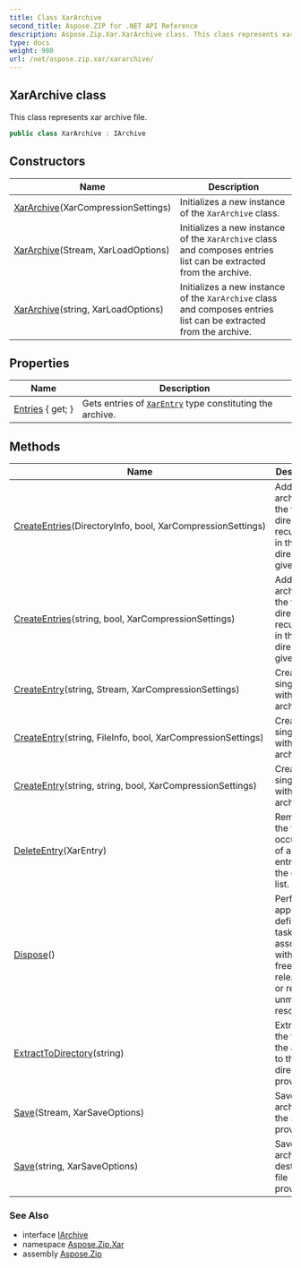 ```yaml
---
title: Class XarArchive
second_title: Aspose.ZIP for .NET API Reference
description: Aspose.Zip.Xar.XarArchive class. This class represents xar archive file
type: docs
weight: 980
url: /net/aspose.zip.xar/xararchive/
---
```

## XarArchive class

This class represents xar archive file.

```csharp
public class XarArchive : IArchive
```

## Constructors

| Name | Description |
| --- | --- |
| [XarArchive](xararchive/#constructor)(XarCompressionSettings) | Initializes a new instance of the `XarArchive` class. |
| [XarArchive](xararchive/#constructor_1)(Stream, XarLoadOptions) | Initializes a new instance of the `XarArchive` class and composes entries list can be extracted from the archive. |
| [XarArchive](xararchive/#constructor_2)(string, XarLoadOptions) | Initializes a new instance of the `XarArchive` class and composes entries list can be extracted from the archive. |

## Properties

| Name | Description |
| --- | --- |
| [Entries](../../aspose.zip.xar/xararchive/entries/) { get; } | Gets entries of [`XarEntry`](../xarentry/) type constituting the archive. |

## Methods

| Name | Description |
| --- | --- |
| [CreateEntries](../../aspose.zip.xar/xararchive/createentries/#createentries)(DirectoryInfo, bool, XarCompressionSettings) | Adds to the archive all the files and directories recursively in the directory given. |
| [CreateEntries](../../aspose.zip.xar/xararchive/createentries/#createentries_1)(string, bool, XarCompressionSettings) | Adds to the archive all the files and directories recursively in the directory given. |
| [CreateEntry](../../aspose.zip.xar/xararchive/createentry/#createentry_1)(string, Stream, XarCompressionSettings) | Create single entry within the archive. |
| [CreateEntry](../../aspose.zip.xar/xararchive/createentry/#createentry)(string, FileInfo, bool, XarCompressionSettings) | Create single entry within the archive. |
| [CreateEntry](../../aspose.zip.xar/xararchive/createentry/#createentry_2)(string, string, bool, XarCompressionSettings) | Create single entry within the archive. |
| [DeleteEntry](../../aspose.zip.xar/xararchive/deleteentry/)(XarEntry) | Removes the first occurrence of a specific entry from the entries list. |
| [Dispose](../../aspose.zip.xar/xararchive/dispose/)() | Performs application-defined tasks associated with freeing, releasing, or resetting unmanaged resources. |
| [ExtractToDirectory](../../aspose.zip.xar/xararchive/extracttodirectory/)(string) | Extracts all the files in the archive to the directory provided. |
| [Save](../../aspose.zip.xar/xararchive/save/#save)(Stream, XarSaveOptions) | Saves archive to the stream provided. |
| [Save](../../aspose.zip.xar/xararchive/save/#save_1)(string, XarSaveOptions) | Saves archive to destination file provided. |

### See Also

* interface [IArchive](../../aspose.zip/iarchive/)
* namespace [Aspose.Zip.Xar](../../aspose.zip.xar/)
* assembly [Aspose.Zip](../../)


